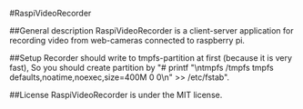 #RaspiVideoRecorder

##General description
RaspiVideoRecorder is a client-server application for recording video from web-cameras connected to raspberry pi.

##Setup
Recorder should write to tmpfs-partition at first (because it is very fast),
So you should create partition by "# printf "\ntmpfs /tmpfs tmpfs defaults,noatime,noexec,size=400M 0 0\n" >> /etc/fstab".

##License
RaspiVideoRecorder is under the MIT license.